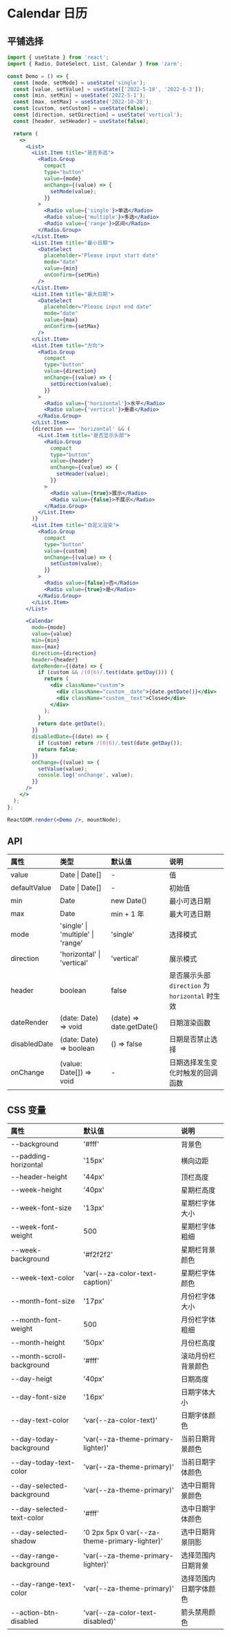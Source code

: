 # Calendar 日历

## 平铺选择

```jsx
import { useState } from 'react';
import { Radio, DateSelect, List, Calendar } from 'zarm';

const Demo = () => {
  const [mode, setMode] = useState('single');
  const [value, setValue] = useState(['2022-5-18', '2022-6-3']);
  const [min, setMin] = useState('2022-5-1');
  const [max, setMax] = useState('2022-10-28');
  const [custom, setCustom] = useState(false);
  const [direction, setDirection] = useState('vertical');
  const [header, setHeader] = useState(false);

  return (
    <>
      <List>
        <List.Item title="是否多选">
          <Radio.Group
            compact
            type="button"
            value={mode}
            onChange={(value) => {
              setMode(value);
            }}
          >
            <Radio value={'single'}>单选</Radio>
            <Radio value={'multiple'}>多选</Radio>
            <Radio value={'range'}>区间</Radio>
          </Radio.Group>
        </List.Item>
        <List.Item title="最小日期">
          <DateSelect
            placeholder="Please input start date"
            mode="date"
            value={min}
            onConfirm={setMin}
          />
        </List.Item>
        <List.Item title="最大日期">
          <DateSelect
            placeholder="Please input end date"
            mode="date"
            value={max}
            onConfirm={setMax}
          />
        </List.Item>
        <List.Item title="方向">
          <Radio.Group
            compact
            type="button"
            value={direction}
            onChange={(value) => {
              setDirection(value);
            }}
          >
            <Radio value={'horizontal'}>水平</Radio>
            <Radio value={'vertical'}>垂直</Radio>
          </Radio.Group>
        </List.Item>
        {direction === 'horizontal' && (
          <List.Item title="是否显示头部">
            <Radio.Group
              compact
              type="button"
              value={header}
              onChange={(value) => {
                setHeader(value);
              }}
            >
              <Radio value={true}>展示</Radio>
              <Radio value={false}>不展示</Radio>
            </Radio.Group>
          </List.Item>
        )}
        <List.Item title="自定义渲染">
          <Radio.Group
            compact
            type="button"
            value={custom}
            onChange={(value) => {
              setCustom(value);
            }}
          >
            <Radio value={false}>否</Radio>
            <Radio value={true}>是</Radio>
          </Radio.Group>
        </List.Item>
      </List>

      <Calendar
        mode={mode}
        value={value}
        min={min}
        max={max}
        direction={direction}
        header={header}
        dateRender={(date) => {
          if (custom && /(0|6)/.test(date.getDay())) {
            return (
              <div className="custom">
                <div className="custom__date">{date.getDate()}</div>
                <div className="custom__text">Closed</div>
              </div>
            );
          }
          return date.getDate();
        }}
        disabledDate={(date) => {
          if (custom) return /(0|6)/.test(date.getDay());
          return false;
        }}
        onChange={(value) => {
          setValue(value);
          console.log('onChange', value);
        }}
      />
    </>
  );
};

ReactDOM.render(<Demo />, mountNode);
```

## API

| 属性         | 类型                              | 默认值                   | 说明                                          |
| :----------- | :-------------------------------- | :----------------------- | :-------------------------------------------- |
| value        | Date \| Date[]                    | -                        | 值                                            |
| defaultValue | Date \| Date[]                    | -                        | 初始值                                        |
| min          | Date                              | new Date()               | 最小可选日期                                  |
| max          | Date                              | min + 1 年               | 最大可选日期                                  |
| mode         | 'single' \| 'multiple' \| 'range' | 'single'                 | 选择模式                                      |
| direction    | 'horizontal' \| 'vertical'        | 'vertical'               | 展示模式                                      |
| header       | boolean                           | false                    | 是否展示头部`direction` 为`horizontal` 时生效 |
| dateRender   | (date: Date) => void              | (date) => date.getDate() | 日期渲染函数                                  |
| disabledDate | (date: Date) => boolean           | () => false              | 日期是否禁止选择                              |
| onChange     | (value: Date[]) => void           | -                        | 日期选择发生变化时触发的回调函数              |

## CSS 变量

| 属性                      | 默认值                                        | 说明                   |
| :------------------------ | :-------------------------------------------- | :--------------------- |
| --background              | '#fff'                                        | 背景色                 |
| --padding-horizontal      | '15px'                                        | 横向边距               |
| --header-height           | '44px'                                        | 顶栏高度               |
| --week-height             | '40px'                                        | 星期栏高度             |
| --week-font-size          | '13px'                                        | 星期栏字体大小         |
| --week-font-weight        | 500                                           | 星期栏字体粗细         |
| --week-background         | '#f2f2f2'                                     | 星期栏背景颜色         |
| --week-text-color         | 'var(--za-color-text-caption)'                | 星期栏字体颜色         |
| --month-font-size         | '17px'                                        | 月份栏字体大小         |
| --month-font-weight       | 500                                           | 月份栏字体粗细         |
| --month-height            | '50px'                                        | 月份栏高度             |
| --month-scroll-background | '#fff'                                        | 滚动月份栏背景颜色     |
| --day-heigt               | '40px'                                        | 日期高度               |
| --day-font-size           | '16px'                                        | 日期字体大小           |
| --day-text-color          | 'var(--za-color-text)'                        | 日期字体颜色           |
| --day-today-background    | 'var(--za-theme-primary-lighter)'             | 当前日期背景颜色       |
| --day-today-text-color    | 'var(--za-theme-primary)'                     | 当前日期字体颜色       |
| --day-selected-background | 'var(--za-theme-primary)'                     | 选中日期背景颜色       |
| --day-selected-text-color | '#fff'                                        | 选中日期字体颜色       |
| --day-selected-shadow     | '0 2px 5px 0 var(--za-theme-primary-lighter)' | 选中日期背景阴影       |
| --day-range-background    | 'var(--za-theme-primary-lighter)'             | 选择范围内日期背景     |
| --day-range-text-color    | 'var(--za-theme-primary)'                     | 选择范围内日期字体颜色 |
| --action-btn-disabled     | 'var(--za-color-text-disabled)'               | 箭头禁用颜色           |
